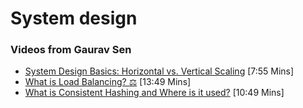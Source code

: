 # System design

### Videos from **Gaurav Sen**
- [System Design Basics: Horizontal vs. Vertical Scaling](https://www.youtube.com/watch?v=xpDnVSmNFX0) [7:55 Mins]
- [What is Load Balancing? ⚖️](https://www.youtube.com/watch?v=K0Ta65OqQkY) [13:49 Mins]
- [What is Consistent Hashing and Where is it used?](https://www.youtube.com/watch?v=zaRkONvyGr8) [10:49 Mins]
